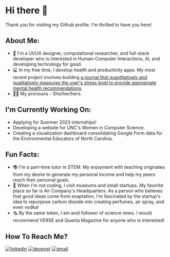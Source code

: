# Hi there 👋

Thank you for visiting my Github profile. I'm thrilled to have you here!

## About Me:
- 🔬 I'm a UI/UX designer, computational researcher, and full-stack developer who is interested in Human-Computer Interactions, AI, and developing technology for good.
- 💻 In my free time, I develop health and productivity apps. My most recent project involves building [a journal that quantitatively and qualitatively measures the user's stress level to provide appropriate mental health recommendations](https://devpost.com/software/neuro-journal). 
- 👩🏻 My pronouns - She/her/hers.

## I'm Currently Working On:
- Applying for Summer 2023 internships!
- Developing a website for UNC's Women in Computer Science.
- Creating a visualization dashboard consolidating Google Form data for the Environmental Educators of North Carolina.

## Fun Facts:
- 📚 I'm a part-time tutor in STEM. My enjoyment with teaching originates from my desire to generate my personal income and help my peers reach their personal goals.
- 🔭 When I'm not coding, I visit museums and small startups. My favorite place so far is Air Company's Headquarters. As a person who believes that good ideas come from exaptation, I'm fascinated by the startup's idea to repurpose carbon dioxide into creating perfumes, air spray, and even vodka!
- 🗞 By the same token, I am avid follower of science news. I would recommend VERSE and Quanta Magazine for anyone who is interested!

## How To Reach Me?
[![linkedin](https://img.shields.io/badge/LinkedIn-0A66C2?style=for-the-badge&logo=LinkedIn&logoColor=white)](https://www.linkedin.com/in/meliora-ho/)
[![devpost](https://img.shields.io/badge/Devpost-0078D7?style=for-the-badge&logo=Devpost&logoColor=white)](https://devpost.com/melioraho9?ref_content=user-portfolio&ref_feature=portfolio&ref_medium=global-nav)
[![gmail](https://img.shields.io/badge/Gmail-EA4335?style=for-the-badge&logo=Gmail&logoColor=white)](mailto:nho10@fordham.edu)
